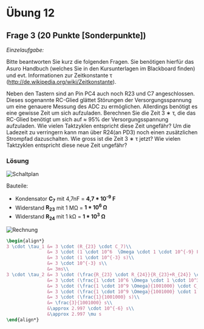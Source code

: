 # Übung 12  
## Frage 3 (20 Punkte [Sonderpunkte])

*Einzelaufgabe:*

Bitte beantworten Sie kurz die folgenden Fragen. Sie benötigen hierfür das Asuro Handbuch (welches Sie in den Kursunterlagen im Blackboard ﬁnden) und evt. Informationen zur Zeitkonstante τ (http://de.wikipedia.org/wiki/Zeitkonstante).
 
Neben den Tastern sind an Pin PC4 auch noch R23 und C7 angeschlossen. Dieses sogenannte RC-Glied glättet Störungen der Versorgungsspannung um eine genauere Messung des ADC zu ermöglichen. Allerdings benötigt es eine gewisse Zeit um sich aufzuladen. Berechnen Sie die Zeit 3 ∗ τ, die das RC-Glied benötigt um sich auf ≈ 95% der Versorgungsspannung aufzuladen. Wie vielen Taktzyklen entspricht diese Zeit ungefähr? Um die Ladezeit zu verringern kann man über R24(an PD3) noch einen zusätzlichen Strompfad dazuschalten. Wie gross ist die Zeit 3 ∗ τ jetzt? Wie vielen Taktzyklen entspricht diese neue Zeit ungefähr?

### Lösung

![Schaltplan](aufgabe3-schaltplan.png)

Bauteile:
- Kondensator **C<sub>7</sub>** mit 4,7nF = **4,7 * 10<sup>-9</sup> F**
- Widerstand **R<sub>23</sub>** mit 1 MΩ = **1 * 10<sup>6</sup> Ω**
- Widerstand **R<sub>24</sub>** mit 1 kΩ = **1 * 10<sup>3</sup> Ω**

![Rechnung](aufgabe3-rechnung.png)

```LaTex
\begin{align*}
3 \cdot \tau_1 &= 3 \cdot (R_{23} \cdot C_7)\\
               &= 3 \cdot (1 \cdot 10^6  \Omega \cdot 1 \cdot 10^{-9} F)\\
               &= 3 \cdot (1 \cdot 10^{-3} s)\\
               &= 3 \cdot 10^{-3} s\\
               &= 3ms\\
3 \cdot \tau_2 &= 3 \cdot (\frac{R_{23} \cdot R_{24}}{R_{23}+R_{24}} \cdot C_7)\\
               &= 3 \cdot (\frac{1 \cdot 10^6 \Omega \cdot 1 \cdot 10^3 \Omega}{1 \cdot 10^6 \Omega + 1 \cdot 10^3 \Omega} \cdot C_7)\\
               &= 3 \cdot (\frac{1 \cdot 10^9 \Omega}{1001000} \cdot C_7)\\
               &= 3 \cdot (\frac{1 \cdot 10^9 \Omega}{1001000} \cdot 1 \cdot 10^{-9} F)\\
               &= 3 \cdot (\frac{1}{1001000} s)\\
               &= \frac{3}{1001000} s\\
               &\approx 2.997 \cdot 10^{-6} s\\
               &\approx 2.997 \mu s
\end{align*}
```
